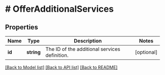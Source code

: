 # # OfferAdditionalServices

## Properties

Name | Type | Description | Notes
------------ | ------------- | ------------- | -------------
**id** | **string** | The ID of the additional services definition. | [optional]

[[Back to Model list]](../../README.md#models) [[Back to API list]](../../README.md#endpoints) [[Back to README]](../../README.md)
